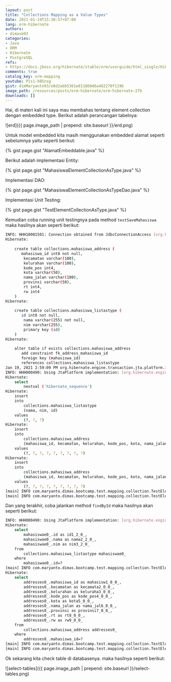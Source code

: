```yaml
---
layout: post
title: "Collections Mapping as a Value Types"
date: 2021-01-19T15:30:57+07:00
lang: orm-hibernate
authors:
- dimasm93
categories:
- Java
- ORM
- Hibernate
- PostgreSQL
refs: 
- https://docs.jboss.org/hibernate/stable/orm/userguide/html_single/Hibernate_User_Guide.html#collections-value
comments: true
catalog_key: orm-mapping
youtube: PIs1-hBSnsg 
gist: dimMaryanto93/e8d2abb5361e811860d6a462270f119b
image_path: /resources/posts/orm-hibernate/orm-hibernate-27b
downloads: []
---
```


Hai, di materi kali ini saya mau membahas tentang element collection dengan embedded type. Berikut adalah perancangan tabelnya:

<!--more-->

![erd]({{ page.image_path | prepend: site.baseurl }}/erd.png)

Untuk model embedded kita masih menggunakan embedded alamat seperti sebelumnya yaitu seperti berikut:

{% gist page.gist "AlamatEmbeddable.java" %}

Berikut adalah implementasi Entity:

{% gist page.gist "MahasiswaElementCollectionAsType.java" %}

Implementasi DAO:

{% gist page.gist "MahasiswaElementCollectionAsTypeDao.java" %}

Implementasi Unit Testing:

{% gist page.gist "TestElementCollectionAsType.java" %}

Kemudian coba running unit testingnya pada method `testSaveMahasiswa` maka hasilnya akan seperti berikut:

```bash
INFO: HHH10001501: Connection obtained from JdbcConnectionAccess [org.hibernate.engine.jdbc.env.internal.JdbcEnvironmentInitiator$ConnectionProviderJdbcConnectionAccess@51424203] for (non-JTA) DDL execution was not in auto-commit mode; the Connection 'local transaction' will be committed and the Connection will be set into auto-commit mode.
Hibernate: 
    
    create table collections.mahasiswa_address (
       mahasiswa_id int8 not null,
        kecamatan varchar(100),
        kelurahan varchar(100),
        kode_pos int4,
        kota varchar(50),
        nama_jalan varchar(100),
        provinsi varchar(50),
        rt int4,
        rw int4
    )
Hibernate: 
    
    create table collections.mahasiswa_listastype (
       id int8 not null,
        nama varchar(255) not null,
        nim varchar(255),
        primary key (id)
    )
Hibernate: 
    
    alter table if exists collections.mahasiswa_address 
       add constraint fk_address_mahasiswa_id 
       foreign key (mahasiswa_id) 
       references collections.mahasiswa_listastype
Jan 19, 2021 2:59:09 PM org.hibernate.engine.transaction.jta.platform.internal.JtaPlatformInitiator initiateService
INFO: HHH000490: Using JtaPlatform implementation: [org.hibernate.engine.transaction.jta.platform.internal.NoJtaPlatform]
Hibernate: 
    select
        nextval ('hibernate_sequence')
Hibernate: 
    insert 
    into
        collections.mahasiswa_listastype
        (nama, nim, id) 
    values
        (?, ?, ?)
Hibernate: 
    insert 
    into
        collections.mahasiswa_address
        (mahasiswa_id, kecamatan, kelurahan, kode_pos, kota, nama_jalan, provinsi, rt, rw) 
    values
        (?, ?, ?, ?, ?, ?, ?, ?, ?)
Hibernate: 
    insert 
    into
        collections.mahasiswa_address
        (mahasiswa_id, kecamatan, kelurahan, kode_pos, kota, nama_jalan, provinsi, rt, rw) 
    values
        (?, ?, ?, ?, ?, ?, ?, ?, ?)
[main] INFO com.maryanto.dimas.bootcamp.test.mapping.collection.TestElementCollectionAsType - mahasiswa: MahasiswaElementCollectionAsType(id=14, nim=10511148, name=Dimas Maryanto)
[main] INFO com.maryanto.dimas.bootcamp.test.mapping.collection.TestElementCollectionAsType - destroy hibernate session!
```

Dan yang terakhir, coba jalankan method `findById` maka hasilnya akan seperti berikut:

```bash
INFO: HHH000490: Using JtaPlatform implementation: [org.hibernate.engine.transaction.jta.platform.internal.NoJtaPlatform]
Hibernate: 
    select
        mahasiswae0_.id as id1_2_0_,
        mahasiswae0_.nama as nama2_2_0_,
        mahasiswae0_.nim as nim3_2_0_ 
    from
        collections.mahasiswa_listastype mahasiswae0_ 
    where
        mahasiswae0_.id=?
[main] INFO com.maryanto.dimas.bootcamp.test.mapping.collection.TestElementCollectionAsType - mahasiswa: MahasiswaElementCollectionAsType(id=14, nim=10511148, name=Dimas Maryanto)
Hibernate: 
    select
        addresses0_.mahasiswa_id as mahasisw1_0_0_,
        addresses0_.kecamatan as kecamata2_0_0_,
        addresses0_.kelurahan as keluraha3_0_0_,
        addresses0_.kode_pos as kode_pos4_0_0_,
        addresses0_.kota as kota5_0_0_,
        addresses0_.nama_jalan as nama_jal6_0_0_,
        addresses0_.provinsi as provinsi7_0_0_,
        addresses0_.rt as rt8_0_0_,
        addresses0_.rw as rw9_0_0_ 
    from
        collections.mahasiswa_address addresses0_ 
    where
        addresses0_.mahasiswa_id=?
[main] INFO com.maryanto.dimas.bootcamp.test.mapping.collection.TestElementCollectionAsType - alamat: [AlamatEmbeddable(provinsi=Jawa Barat, kota=Kab. Bandung, kelurahan=Cileunyi, kecamatan=Cinunuk, rw=16, rt=7, kodePos=40526, namaJalan=Jl. Bukit Indah NO B8), AlamatEmbeddable(provinsi=DKI Jakarta, kota=Jakarta Selatan, kelurahan=Melawai, kecamatan=Cipete, rw=10, rt=1, kodePos=42105, namaJalan=Jl. Damai Buntu)]
[main] INFO com.maryanto.dimas.bootcamp.test.mapping.collection.TestElementCollectionAsType - destroy hibernate session!
```

Ok sekarang kita check table di databasenya. maka hasilnya seperti berikut:

![select-tables]({{ page.image_path | prepend: site.baseurl }}/select-tables.png)